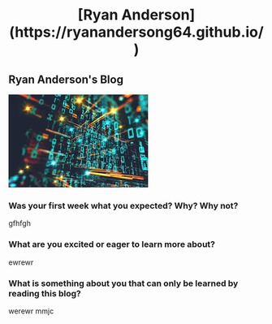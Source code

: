 <h1 align="center"> [Ryan Anderson](https://ryanandersong64.github.io/) </h1>

## Ryan Anderson's Blog 
![Floating Numbers](blogimage1.jpg)

### Was your first week what you expected? Why? Why not?
gfhfgh

### What are you excited or eager to learn more about?
ewrewr

### What is something about you that can only be learned by reading this blog?
werewr mmjc
